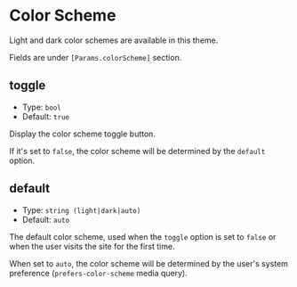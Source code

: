 # Color Scheme

Light and dark color schemes are available in this theme. 

Fields are under `[Params.colorScheme]` section.

## toggle

- Type: `bool`
- Default: `true`

Display the color scheme toggle button.

If it's set to `false`, the color scheme will be determined by the `default` option.

## default

- Type: `string (light|dark|auto)`
- Default: `auto`

The default color scheme, used when the `toggle` option is set to `false` or when the user visits the site for the first time.

When set to `auto`, the color scheme will be determined by the user's system preference (`prefers-color-scheme` media query).
